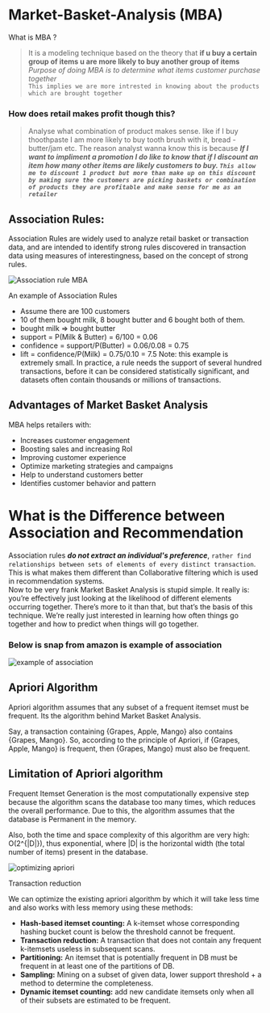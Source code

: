 # Market-Basket-Analysis (MBA)
What is MBA ?
> It is a modeling technique based on the theory that **if u buy a certain group of items u are more likely to buy another group of items**  
> *Purpose of doing MBA is to determine what items customer purchase together*  
> `This implies we are more intrested in knowing about the products which are brought together`

### How does retail makes profit though this?
> Analyse what combination of product makes sense. like if I buy thoothpaste I am more likely to buy tooth brush with it, bread - butter/jam etc.
> The reason analyst wanna know this is because ***If I want to impliment a promotion I do like to know that if I discount an item how many other items are likely customers to buy. `This allow me to discount 1 product but more than make up on this discount by making sure the customers are picking baskets or combination of products they are profitable and make sense for me as an retailer`***

## Association Rules:

Association Rules are widely used to analyze retail basket or transaction data, and are intended to identify strong rules discovered in transaction data using measures of interestingness, based on the concept of strong rules.

![Association rule MBA](https://user-images.githubusercontent.com/86042628/150663391-a86fc7b7-0070-4114-90d7-1fb74f15f707.png)


An example of Association Rules
* Assume there are 100 customers
* 10 of them bought milk, 8 bought butter and 6 bought both of them.
* bought milk => bought butter
* support = P(Milk & Butter) = 6/100 = 0.06
* confidence = support/P(Butter) = 0.06/0.08 = 0.75
* lift = confidence/P(Milk) = 0.75/0.10 = 7.5
Note: this example is extremely small. In practice, a rule needs the support of several hundred transactions, before it can be considered statistically significant, and datasets often contain thousands or millions of transactions.

## Advantages of Market Basket Analysis

MBA helps retailers with:

* Increases customer engagement
* Boosting sales and increasing RoI
* Improving customer experience
* Optimize marketing strategies and campaigns
* Help to understand customers better
* Identifies customer behavior and pattern

# What is the Difference between Association and Recommendation
Association rules ***do not extract an individual's preference***, `rather find relationships between sets of elements of every distinct transaction`. This is what makes them different than Collaborative filtering which is used in recommendation systems.  
Now to be very frank Market Basket Analysis is stupid simple. It really is: you’re effectively just looking at the likelihood of different elements occurring together. There’s more to it than that, but that’s the basis of this technique. We’re really just interested in learning how often things go together and how to predict when things will go together.
### Below is snap from amazon is example of association

![example of association](https://user-images.githubusercontent.com/86042628/150664527-0e3c8d13-a5a9-429f-896d-1f5899a73c8f.jpg)

## Apriori Algorithm
 
Apriori algorithm assumes that any subset of a frequent itemset must be frequent. Its the algorithm behind Market Basket Analysis.

Say, a transaction containing {Grapes, Apple, Mango} also contains {Grapes, Mango}. So, according to the principle of Apriori, if {Grapes, Apple, Mango} is frequent, then {Grapes, Mango} must also be frequent.

## Limitation of Apriori algorithm
 
Frequent Itemset Generation is the most computationally expensive step because the algorithm scans the database too many times, which reduces the overall performance. Due to this, the algorithm assumes that the database is Permanent in the memory.

Also, both the time and space complexity of this algorithm are very high: O(2^{|D|}), thus exponential, where |D| is the horizontal width (the total number of items) present in the database.

 ![optimizing apriori](https://user-images.githubusercontent.com/86042628/150664573-ccdab4ee-7421-401f-b247-879def8b8d61.png)
 
 Transaction reduction

We can optimize the existing apriori algorithm by which it will take less time and also works with less memory using these methods:

* **Hash-based itemset counting:** A k-itemset whose corresponding hashing bucket count is below the threshold cannot be frequent.
* **Transaction reduction:** A transaction that does not contain any frequent k-itemsets useless in subsequent scans.
* **Partitioning:** An itemset that is potentially frequent in DB must be frequent in at least one of the partitions of DB.
* **Sampling:** Mining on a subset of given data, lower support threshold + a method to determine the completeness.
* **Dynamic itemset counting:** add new candidate itemsets only when all of their subsets are estimated to be frequent.
